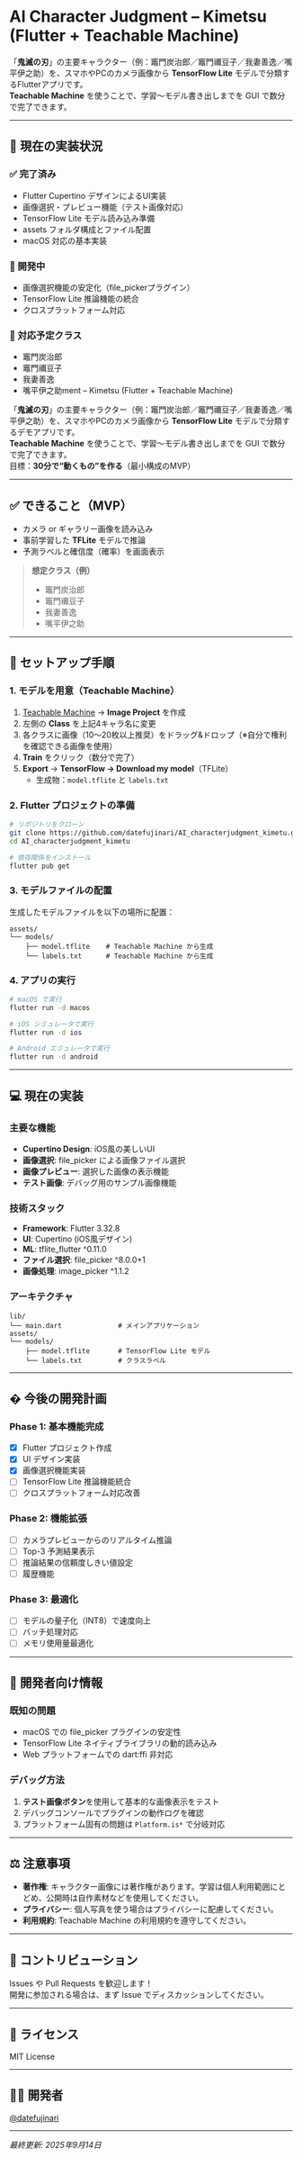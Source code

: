 # AI Character Judgment – Kimetsu (Flutter + Teachable Machine)

「**鬼滅の刃**」の主要キャラクター（例：竈門炭治郎／竈門禰豆子／我妻善逸／嘴平伊之助）を、スマホやPCのカメラ画像から **TensorFlow Lite** モデルで分類するFlutterアプリです。  
**Teachable Machine** を使うことで、学習～モデル書き出しまでを GUI で数分で完了できます。

---

## 🚧 現在の実装状況

### ✅ 完了済み
- Flutter Cupertino デザインによるUI実装
- 画像選択・プレビュー機能（テスト画像対応）
- TensorFlow Lite モデル読み込み準備
- assets フォルダ構成とファイル配置
- macOS 対応の基本実装

### 🔄 開発中
- 画像選択機能の安定化（file_pickerプラグイン）
- TensorFlow Lite 推論機能の統合
- クロスプラットフォーム対応

### 📱 対応予定クラス
- 竈門炭治郎  
- 竈門禰豆子  
- 我妻善逸  
- 嘴平伊之助ment – Kimetsu (Flutter + Teachable Machine)

「**鬼滅の刃**」の主要キャラクター（例：竈門炭治郎／竈門禰豆子／我妻善逸／嘴平伊之助）を、スマホやPCのカメラ画像から **TensorFlow Lite** モデルで分類するデモアプリです。  
**Teachable Machine** を使うことで、学習～モデル書き出しまでを GUI で数分で完了できます。  
目標：**30分で“動くもの”を作る**（最小構成のMVP）

---

## ✅ できること（MVP）

- カメラ or ギャラリー画像を読み込み
- 事前学習した **TFLite** モデルで推論
- 予測ラベルと確信度（確率）を画面表示

> **想定クラス（例）**  
> - 竈門炭治郎  
> - 竈門禰豆子  
> - 我妻善逸  
> - 嘴平伊之助

---

## 🏃 セットアップ手順

### 1. モデルを用意（Teachable Machine）
1. [Teachable Machine](https://teachablemachine.withgoogle.com/) → **Image Project** を作成  
2. 左側の **Class** を上記4キャラ名に変更  
3. 各クラスに画像（10〜20枚以上推奨）をドラッグ&ドロップ（※自分で権利を確認できる画像を使用）  
4. **Train** をクリック（数分で完了）  
5. **Export** → **TensorFlow → Download my model**（TFLite）  
   - 生成物：`model.tflite` と `labels.txt`

### 2. Flutter プロジェクトの準備

```bash
# リポジトリをクローン
git clone https://github.com/datefujinari/AI_characterjudgment_kimetu.git
cd AI_characterjudgment_kimetu

# 依存関係をインストール
flutter pub get
```

### 3. モデルファイルの配置
生成したモデルファイルを以下の場所に配置：

```
assets/
└── models/
    ├── model.tflite    # Teachable Machine から生成
    └── labels.txt      # Teachable Machine から生成
```

### 4. アプリの実行

```bash
# macOS で実行
flutter run -d macos

# iOS シミュレータで実行
flutter run -d ios

# Android エミュレータで実行
flutter run -d android
```

---

## 💻 現在の実装

### 主要な機能
- **Cupertino Design**: iOS風の美しいUI
- **画像選択**: file_picker による画像ファイル選択
- **画像プレビュー**: 選択した画像の表示機能
- **テスト画像**: デバッグ用のサンプル画像機能

### 技術スタック
- **Framework**: Flutter 3.32.8
- **UI**: Cupertino (iOS風デザイン)
- **ML**: tflite_flutter ^0.11.0
- **ファイル選択**: file_picker ^8.0.0+1
- **画像処理**: image_picker ^1.1.2

### アーキテクチャ
```
lib/
└── main.dart              # メインアプリケーション
assets/
└── models/
    ├── model.tflite       # TensorFlow Lite モデル
    └── labels.txt         # クラスラベル
```

---

## � 今後の開発計画

### Phase 1: 基本機能完成
- [x] Flutter プロジェクト作成
- [x] UI デザイン実装
- [x] 画像選択機能実装
- [ ] TensorFlow Lite 推論機能統合
- [ ] クロスプラットフォーム対応改善

### Phase 2: 機能拡張
- [ ] カメラプレビューからのリアルタイム推論
- [ ] Top-3 予測結果表示
- [ ] 推論結果の信頼度しきい値設定
- [ ] 履歴機能

### Phase 3: 最適化
- [ ] モデルの量子化（INT8）で速度向上
- [ ] バッチ処理対応
- [ ] メモリ使用量最適化

---

## 🔧 開発者向け情報

### 既知の問題
- macOS での file_picker プラグインの安定性
- TensorFlow Lite ネイティブライブラリの動的読み込み
- Web プラットフォームでの dart:ffi 非対応

### デバッグ方法
1. **テスト画像ボタン**を使用して基本的な画像表示をテスト
2. デバッグコンソールでプラグインの動作ログを確認
3. プラットフォーム固有の問題は `Platform.is*` で分岐対応  

---

## ⚖️ 注意事項

- **著作権**: キャラクター画像には著作権があります。学習は個人利用範囲にとどめ、公開時は自作素材などを使用してください。  
- **プライバシー**: 個人写真を使う場合はプライバシーに配慮してください。  
- **利用規約**: Teachable Machine の利用規約を遵守してください。

---

## 🤝 コントリビューション

Issues や Pull Requests を歓迎します！  
開発に参加される場合は、まず Issue でディスカッションしてください。

---

## 📄 ライセンス

MIT License

---

## 👨‍💻 開発者

[@datefujinari](https://github.com/datefujinari)

---

*最終更新: 2025年9月14日*
